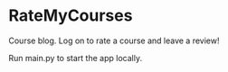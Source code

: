 # RateMyCourses
Course blog. Log on to rate a course and leave a review!

Run main.py to start the app locally.
